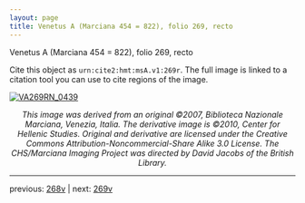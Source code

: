```yaml
---
layout: page
title: Venetus A (Marciana 454 = 822), folio 269, recto
---
```


Venetus A (Marciana 454 = 822), folio 269, recto

Cite this object as `urn:cite2:hmt:msA.v1:269r`.  The full image is linked to a citation tool you can use to cite regions of the image.

[![VA269RN_0439](http://www.homermultitext.org/iipsrv?IIIF=/project/homer/pyramidal/deepzoom/hmt/vaimg/2017a/VA269RN_0439.tif/full/800,/0/default.jpg)](http://www.homermultitext.org/ict2/?urn=urn:cite2:hmt:vaimg.2017a:VA269RN_0439) 

<p style="text-align: center; font-style: italic;">This image was derived from an original ©2007, Biblioteca Nazionale Marciana, Venezia, Italia. The derivative image is ©2010, Center for Hellenic Studies. Original and derivative are licensed under the Creative Commons Attribution-Noncommercial-Share Alike 3.0 License. The CHS/Marciana Imaging Project was directed by David Jacobs of the British Library.</p>

---

previous: [268v](../268v/) | next: [269v](../269v/)